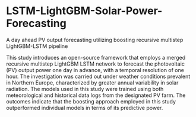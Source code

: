 # LSTM-LightGBM-Solar-Power-Forecasting
A day ahead PV output forecasting utilizing boosting recursive multistep LightGBM-LSTM pipeline

This study introduces an open-source framework that employs a merged recursive multistep LightGBM LSTM network to forecast the photovoltaic (PV) output power one day in advance, with a temporal resolution of one hour. The investigation was carried out under weather conditions prevalent in Northern Europe, characterized by greater annual variability in solar radiation. The models used in this study were trained using both meteorological and historical data logs from the designated PV farm. The outcomes indicate that the boosting approach employed in this study outperformed individual models in terms of its predictive power.
